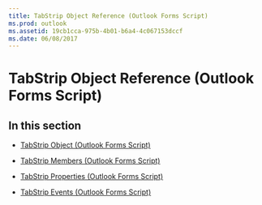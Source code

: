 ```yaml
---
title: TabStrip Object Reference (Outlook Forms Script)
ms.prod: outlook
ms.assetid: 19cb1cca-975b-4b01-b6a4-4c067153dccf
ms.date: 06/08/2017
---
```



# TabStrip Object Reference (Outlook Forms Script)

## In this section


-  [TabStrip Object (Outlook Forms Script)](Outlook.tabstrip.md)
    
-  [TabStrip Members (Outlook Forms Script)](tabstrip-members-outlook-forms-script.md)
    
-  [TabStrip Properties (Outlook Forms Script)](tabstrip-properties-outlook-forms-script.md)
    
-  [TabStrip Events (Outlook Forms Script)](tabstrip-events-outlook-forms-script.md)
    

